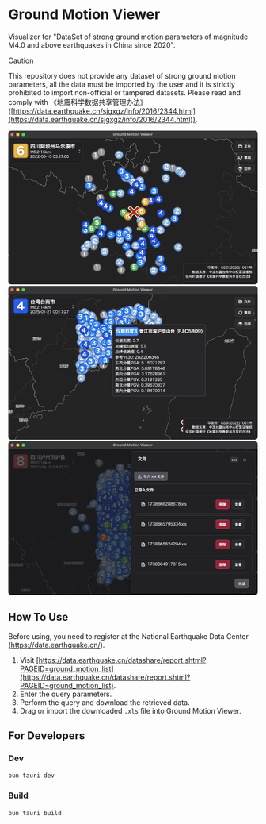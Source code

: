 # Ground Motion Viewer

Visualizer for "DataSet of strong ground motion parameters of magnitude M4.0 and above earthquakes in China since 2020".

> [!CAUTION]
> This repository does not provide any dataset of strong ground motion parameters, all the data must be imported by the user and it is strictly prohibited to import non-official or tampered datasets. Please read and comply with 《地震科学数据共享管理办法》 ([https://data.earthquake.cn/sjgxgz/info/2016/2344.html](https://data.earthquake.cn/sjgxgz/info/2016/2344.html)).

![image](https://github.com/CRooi/ground-motion-viewer/blob/main/screenshots/main.png?raw=true)
![image](https://github.com/CRooi/ground-motion-viewer/blob/main/screenshots/tooltip.png?raw=true)
![image](https://github.com/CRooi/ground-motion-viewer/blob/main/screenshots/file.png?raw=true)

## How To Use

Before using, you need to register at the National Earthquake Data Center (https://data.earthquake.cn/).

1. Visit [https://data.earthquake.cn/datashare/report.shtml?PAGEID=ground_motion_list](https://data.earthquake.cn/datashare/report.shtml?PAGEID=ground_motion_list).
2. Enter the query parameters.
3. Perform the query and download the retrieved data.
4. Drag or import the downloaded `.xls` file into Ground Motion Viewer.

## For Developers

### Dev

```
bun tauri dev
```

### Build

```
bun tauri build
```
